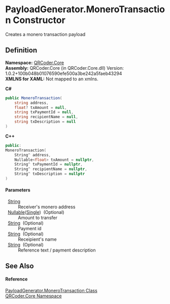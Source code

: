 # PayloadGenerator.MoneroTransaction Constructor


Creates a monero transaction payload



## Definition
**Namespace:** <a href="N_QRCoder_Core.md">QRCoder.Core</a>  
**Assembly:** QRCoder.Core (in QRCoder.Core.dll) Version: 1.0.2+100b048b01076590efe500a3be242a5faeb43294  
**XMLNS for XAML:** Not mapped to an xmlns.

**C#**
``` C#
public MoneroTransaction(
	string address,
	float? txAmount = null,
	string txPaymentId = null,
	string recipientName = null,
	string txDescription = null
)
```
**C++**
``` C++
public:
MoneroTransaction(
	String^ address, 
	Nullable<float> txAmount = nullptr, 
	String^ txPaymentId = nullptr, 
	String^ recipientName = nullptr, 
	String^ txDescription = nullptr
)
```



#### Parameters
<dl><dt>  <a href="https://learn.microsoft.com/dotnet/api/system.string" target="_blank" rel="noopener noreferrer">String</a></dt><dd>Receiver's monero address</dd><dt>  <a href="https://learn.microsoft.com/dotnet/api/system.nullable-1" target="_blank" rel="noopener noreferrer">Nullable</a>(<a href="https://learn.microsoft.com/dotnet/api/system.single" target="_blank" rel="noopener noreferrer">Single</a>)  (Optional)</dt><dd>Amount to transfer</dd><dt>  <a href="https://learn.microsoft.com/dotnet/api/system.string" target="_blank" rel="noopener noreferrer">String</a>  (Optional)</dt><dd>Payment id</dd><dt>  <a href="https://learn.microsoft.com/dotnet/api/system.string" target="_blank" rel="noopener noreferrer">String</a>  (Optional)</dt><dd>Receipient's name</dd><dt>  <a href="https://learn.microsoft.com/dotnet/api/system.string" target="_blank" rel="noopener noreferrer">String</a>  (Optional)</dt><dd>Reference text / payment description</dd></dl>

## See Also


#### Reference
<a href="T_QRCoder_Core_PayloadGenerator_MoneroTransaction.md">PayloadGenerator.MoneroTransaction Class</a>  
<a href="N_QRCoder_Core.md">QRCoder.Core Namespace</a>  
